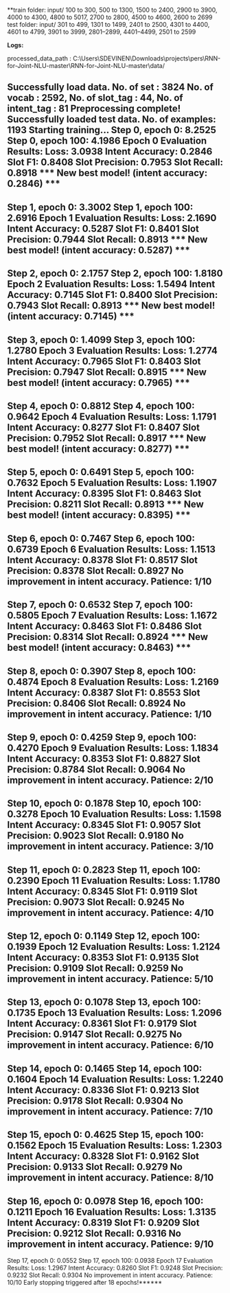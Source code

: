 **train folder: input/ 100 to 300, 500 to 1300, 1500 to 2400, 2900 to 3900, 4000 to 4300, 4800 to 5017, 2700 to 2800, 4500 to 4600, 2600 to 2699 <br>
test folder: input/ 301 to 499, 1301 to 1499, 2401 to 2500, 4301 to 4400, 4601 to 4799, 3901 to 3999, 2801–2899, 4401–4499, 2501 to 2599 <br>

**Logs:** 

processed_data_path : C:\Users\SDEVINEN\Downloads\projects\pers\RNN-for-Joint-NLU-master\RNN-for-Joint-NLU-master\data/

Successfully load data. No. of set : 3824
No. of vocab : 2592, No. of slot_tag : 44, No. of intent_tag : 81
Preprocessing complete!
Successfully loaded test data. No. of examples: 1193
Starting training...
Step 0, epoch 0: 8.2525
Step 0, epoch 100: 4.1986
Epoch 0 Evaluation Results:
  Loss: 3.0938
  Intent Accuracy: 0.2846
  Slot F1: 0.8408
  Slot Precision: 0.7953
  Slot Recall: 0.8918
  *** New best model! (intent accuracy: 0.2846) ***
--------------------------------------------------
Step 1, epoch 0: 3.3002
Step 1, epoch 100: 2.6916
Epoch 1 Evaluation Results:
  Loss: 2.1690
  Intent Accuracy: 0.5287
  Slot F1: 0.8401
  Slot Precision: 0.7944
  Slot Recall: 0.8913
  *** New best model! (intent accuracy: 0.5287) ***
--------------------------------------------------
Step 2, epoch 0: 2.1757
Step 2, epoch 100: 1.8180
Epoch 2 Evaluation Results:
  Loss: 1.5494
  Intent Accuracy: 0.7145
  Slot F1: 0.8400
  Slot Precision: 0.7943
  Slot Recall: 0.8913
  *** New best model! (intent accuracy: 0.7145) ***
--------------------------------------------------
Step 3, epoch 0: 1.4099
Step 3, epoch 100: 1.2780
Epoch 3 Evaluation Results:
  Loss: 1.2774
  Intent Accuracy: 0.7965
  Slot F1: 0.8403
  Slot Precision: 0.7947
  Slot Recall: 0.8915
  *** New best model! (intent accuracy: 0.7965) ***
--------------------------------------------------
Step 4, epoch 0: 0.8812
Step 4, epoch 100: 0.9642
Epoch 4 Evaluation Results:
  Loss: 1.1791
  Intent Accuracy: 0.8277
  Slot F1: 0.8407
  Slot Precision: 0.7952
  Slot Recall: 0.8917
  *** New best model! (intent accuracy: 0.8277) ***
--------------------------------------------------
Step 5, epoch 0: 0.6491
Step 5, epoch 100: 0.7632
Epoch 5 Evaluation Results:
  Loss: 1.1907
  Intent Accuracy: 0.8395
  Slot F1: 0.8463
  Slot Precision: 0.8211
  Slot Recall: 0.8913
  *** New best model! (intent accuracy: 0.8395) ***
--------------------------------------------------
Step 6, epoch 0: 0.7467
Step 6, epoch 100: 0.6739
Epoch 6 Evaluation Results:
  Loss: 1.1513
  Intent Accuracy: 0.8378
  Slot F1: 0.8517
  Slot Precision: 0.8378
  Slot Recall: 0.8927
  No improvement in intent accuracy. Patience: 1/10
--------------------------------------------------
Step 7, epoch 0: 0.6532
Step 7, epoch 100: 0.5805
Epoch 7 Evaluation Results:
  Loss: 1.1672
  Intent Accuracy: 0.8463
  Slot F1: 0.8486
  Slot Precision: 0.8314
  Slot Recall: 0.8924
  *** New best model! (intent accuracy: 0.8463) ***
--------------------------------------------------
Step 8, epoch 0: 0.3907
Step 8, epoch 100: 0.4874
Epoch 8 Evaluation Results:
  Loss: 1.2169
  Intent Accuracy: 0.8387
  Slot F1: 0.8553
  Slot Precision: 0.8406
  Slot Recall: 0.8924
  No improvement in intent accuracy. Patience: 1/10
--------------------------------------------------
Step 9, epoch 0: 0.4259
Step 9, epoch 100: 0.4270
Epoch 9 Evaluation Results:
  Loss: 1.1834
  Intent Accuracy: 0.8353
  Slot F1: 0.8827
  Slot Precision: 0.8784
  Slot Recall: 0.9064
  No improvement in intent accuracy. Patience: 2/10
--------------------------------------------------
Step 10, epoch 0: 0.1878
Step 10, epoch 100: 0.3278
Epoch 10 Evaluation Results:
  Loss: 1.1598
  Intent Accuracy: 0.8345
  Slot F1: 0.9057
  Slot Precision: 0.9023
  Slot Recall: 0.9180
  No improvement in intent accuracy. Patience: 3/10
--------------------------------------------------
Step 11, epoch 0: 0.2823
Step 11, epoch 100: 0.2390
Epoch 11 Evaluation Results:
  Loss: 1.1780
  Intent Accuracy: 0.8345
  Slot F1: 0.9119
  Slot Precision: 0.9073
  Slot Recall: 0.9245
  No improvement in intent accuracy. Patience: 4/10
--------------------------------------------------
Step 12, epoch 0: 0.1149
Step 12, epoch 100: 0.1939
Epoch 12 Evaluation Results:
  Loss: 1.2124
  Intent Accuracy: 0.8353
  Slot F1: 0.9135
  Slot Precision: 0.9109
  Slot Recall: 0.9259
  No improvement in intent accuracy. Patience: 5/10
--------------------------------------------------
Step 13, epoch 0: 0.1078
Step 13, epoch 100: 0.1735
Epoch 13 Evaluation Results:
  Loss: 1.2096
  Intent Accuracy: 0.8361
  Slot F1: 0.9179
  Slot Precision: 0.9147
  Slot Recall: 0.9275
  No improvement in intent accuracy. Patience: 6/10
--------------------------------------------------
Step 14, epoch 0: 0.1465
Step 14, epoch 100: 0.1604
Epoch 14 Evaluation Results:
  Loss: 1.2240
  Intent Accuracy: 0.8336
  Slot F1: 0.9213
  Slot Precision: 0.9178
  Slot Recall: 0.9304
  No improvement in intent accuracy. Patience: 7/10
--------------------------------------------------
Step 15, epoch 0: 0.4625
Step 15, epoch 100: 0.1562
Epoch 15 Evaluation Results:
  Loss: 1.2303
  Intent Accuracy: 0.8328
  Slot F1: 0.9162
  Slot Precision: 0.9133
  Slot Recall: 0.9279
  No improvement in intent accuracy. Patience: 8/10
--------------------------------------------------
Step 16, epoch 0: 0.0978
Step 16, epoch 100: 0.1211
Epoch 16 Evaluation Results:
  Loss: 1.3135
  Intent Accuracy: 0.8319
  Slot F1: 0.9209
  Slot Precision: 0.9212
  Slot Recall: 0.9316
  No improvement in intent accuracy. Patience: 9/10
--------------------------------------------------
Step 17, epoch 0: 0.0552
Step 17, epoch 100: 0.0938
Epoch 17 Evaluation Results:
  Loss: 1.2967
  Intent Accuracy: 0.8260
  Slot F1: 0.9248
  Slot Precision: 0.9232
  Slot Recall: 0.9304
  No improvement in intent accuracy. Patience: 10/10
Early stopping triggered after 18 epochs!******
